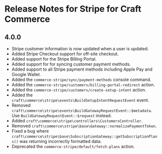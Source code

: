 # Release Notes for Stripe for Craft Commerce

## 4.0.0

- Stripe customer information is now updated when a user is updated.
- Added Stripe Checkout support for off-site checkout.
- Added support for the Stripe Billing Portal.
- Added support for for syncing customer payment methods.
- Added support to all Stripe payment methods including Apple Pay and Google Wallet.
- Added the `commerce-stripe/sync/payment-methods` console command.
- Added the `commerce-stripe/customers/billing-portal-redirect` action.
- Added the `commerce-stripe/customers/create-setup-intent` action.
- Added the `craft\commerce\stripe\events\BuildSetupIntentRequestEvent` event.
- Removed `craft\commerce\stripe\events\BuildGatewayRequestEvent::$metadata`. Use `BuildGatewayRequestEvent::$request`
  instead.
- Added `craft\commerce\stripe\controllers\CustomersController`.
- Removed `craft\commerce\stripe\base\Gateway::normalizePaymentToken`.
- Fixed a bug where `craft\commerce\stripe\base\SubscriptionGateway::getSubscriptionPlans()` was returning incorrectly formatted data.
- Deprecated the `commerce-stripe/default/fetch-plans` action.